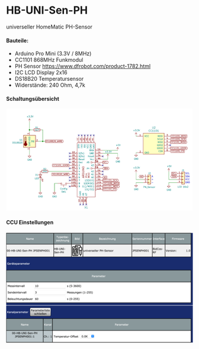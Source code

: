 # HB-UNI-Sen-PH

universeller HomeMatic PH-Sensor

#### Bauteile:

- Arduino Pro Mini (3.3V / 8MHz)
- CC1101 868MHz Funkmodul 
- PH Sensor https://www.dfrobot.com/product-1782.html
- I2C LCD Display 2x16 
- DS18B20 Temperatursensor
- Widerstände: 240 Ohm, 4,7k

#### Schaltungsübersicht

![schematics](Images/schematics.png)


#### CCU Einstellungen

![einstellungen](Images/ccu_einstellungen.png)
